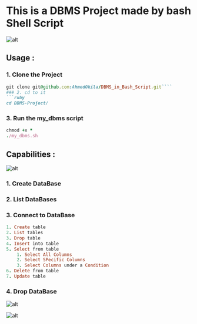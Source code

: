 # **This is a DBMS Project made by bash Shell Script**

![alt]()

## **Usage :**
### 1. Clone the Project
```ruby
git clone git@github.com:AhmedOkila/DBMS_in_Bash_Script.git````
### 2. cd to it
```ruby
cd DBMS-Project/
```
### 3. Run the my_dbms script
```ruby
chmod +x *
./my_dbms.sh
```


## **Capabilities :**

![alt]()

### 1. Create DataBase 
### 2. List DataBases 
### 3. Connect to DataBase 
```ruby
1. Create table
2. List tables
3. Drop table
4. Insert into table
5. Select from table
    1. Select All Columns
    2. Select SPecific Columns
    3. Select Columns under a Condition
6. Delete from table
7. Update table
```
### 4. Drop DataBase

![alt]()


![alt]()
    

